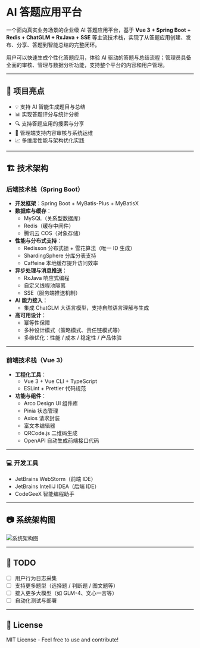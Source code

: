 # AI 答题应用平台

一个面向真实业务场景的企业级 AI 答题应用平台，基于 **Vue 3 + Spring Boot + Redis + ChatGLM + RxJava + SSE** 等主流技术栈，实现了从答题应用创建、发布、分享、答题到智能总结的完整闭环。

用户可以快速生成个性化答题应用，体验 AI 驱动的答题与总结流程；管理员具备全面的审核、管理与数据分析功能，支持整个平台的内容和用户管理。

---

## 🚀 项目亮点

- 💡 支持 AI 智能生成题目与总结
- 📊 实现答题评分与统计分析
- 🔍 支持答题应用的搜索与分享
- 🔧 管理端支持内容审核与系统运维
- 📈 多维度性能与架构优化实践

---

## 🏗️ 技术架构

### 后端技术栈（Spring Boot）

- **开发框架**：Spring Boot + MyBatis-Plus + MyBatisX
- **数据库与缓存**：
  - MySQL（关系型数据库）
  - Redis（缓存中间件）
  - 腾讯云 COS（对象存储）
- **性能与分布式支持**：
  - Redisson 分布式锁 + 雪花算法（唯一 ID 生成）
  - ShardingSphere 分库分表支持
  - Caffeine 本地缓存提升访问效率
- **异步处理与消息推送**：
  - RxJava 响应式编程
  - 自定义线程池隔离
  - SSE（服务端推送机制）
- **AI 能力接入**：
  - 集成 ChatGLM 大语言模型，支持自然语言理解与生成
- **高可用设计**：
  - 幂等性保障
  - 多种设计模式（策略模式、责任链模式等）
  - 多维优化：性能 / 成本 / 稳定性 / 产品体验

---

### 前端技术栈（Vue 3）

- **工程化工具**：
  - Vue 3 + Vue CLI + TypeScript
  - ESLint + Prettier 代码规范
- **功能与组件**：
  - Arco Design UI 组件库
  - Pinia 状态管理
  - Axios 请求封装
  - 富文本编辑器
  - QRCode.js 二维码生成
  - OpenAPI 自动生成前端接口代码

---

### 💻 开发工具

- JetBrains WebStorm（前端 IDE）
- JetBrains IntelliJ IDEA（后端 IDE）
- CodeGeeX 智能编程助手

---

## 📷 系统架构图

![系统架构图](./架构图文件名.png) <!-- 将文件名替换为你上传的架构图图片名 -->

---

## 📝 TODO

- [ ] 用户行为日志采集
- [ ] 支持更多题型（选择题 / 判断题 / 图文题等）
- [ ] 接入更多大模型（如 GLM-4、文心一言等）
- [ ] 自动化测试与部署

---

## 📄 License

MIT License - Feel free to use and contribute!
